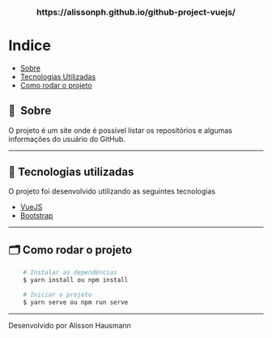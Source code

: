 <h3 align="center">
    https://alissonph.github.io/github-project-vuejs/
<h3 >

# Indice

- [Sobre](#-sobre)
- [Tecnologias Utilizadas](#-tecnologias-utilizadas)
- [Como rodar o projeto](#-como-rodar-o-projeto)

## 🔖&nbsp; Sobre

O projeto é um site onde é possível listar os repositórios e algumas informações do usuário do GitHub.

---

## 🚀 Tecnologias utilizadas

O projeto foi desenvolvido utilizando as seguintes tecnologias

- [VueJS](https://vuejs.org/)
- [Bootstrap](https://getbootstrap.com/)

---

## 🗂 Como rodar o projeto

```bash
    # Instalar as dependências
    $ yarn install ou npm install

    # Iniciar o projeto
    $ yarn serve ou npm run serve
```

---

Desenvolvido por Alisson Hausmann
